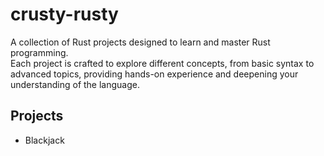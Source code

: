 # crusty-rusty
A collection of Rust projects designed to learn and master Rust programming.\
Each project is crafted to explore different concepts, from basic syntax to advanced topics, providing hands-on experience and deepening your understanding of the language.

## Projects
- Blackjack
